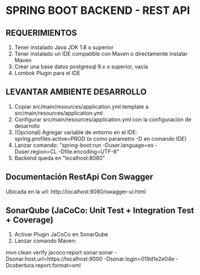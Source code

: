 
# SPRING BOOT BACKEND - REST API

## REQUERIMIENTOS
1) Tener instalado Java JDK 1.8 o superior
2) Tener instalado un IDE compatible con Maven o directamente instalar Maven
3) Crear una base datos postgresql 9.x o superior, vacía
4) Lombok Plugin para el IDE

## LEVANTAR AMBIENTE DESARROLLO
1) Copiar src/main/resources/application.yml.template a src/main/resources/application.yml
2) Configurar src/main/resources/application.yml con la configuración de desarrollo 
3) (Opcional) Agregar variable de entorno en el IDE: spring.profiles.active=PROD (o como parametro -D en comando IDE)
5) Lanzar comando: "spring-boot:run -Duser.language=es -Duser.region=CL -Dfile.encoding=UTF-8"
9) Backend queda en "localhost:8080"

## Documentación RestApi Con Swagger

Ubicada en la url: http://localhost:8080/swagger-ui.html


## SonarQube (JaCoCo: Unit Test + Integration Test + Coverage)

1) Activar Plugin JaCoCo en SonarQube
2) Lanzar comando Maven:

mvn clean verify jacoco:report sonar:sonar -Dsonar.host.url=https://localhost:9000 -Dsonar.login=019d1e2e04e -Dcobertura.report.format=xml